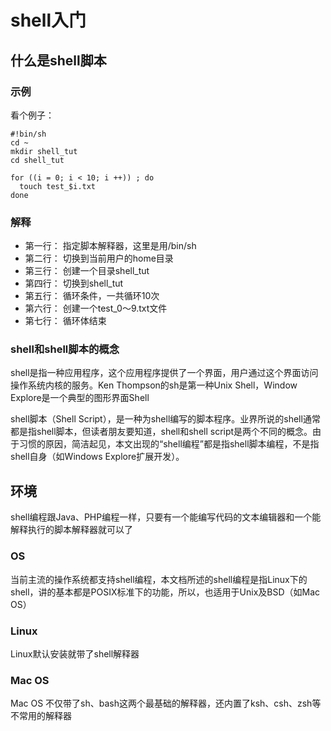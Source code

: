 # shell入门

## 什么是shell脚本

### 示例

看个例子：

```shell
#!bin/sh
cd ~
mkdir shell_tut
cd shell_tut

for ((i = 0; i < 10; i ++)) ; do
  touch test_$i.txt
done
```

### 解释

- 第一行： 指定脚本解释器，这里是用/bin/sh
- 第二行： 切换到当前用户的home目录
- 第三行： 创建一个目录shell_tut
- 第四行： 切换到shell_tut
- 第五行： 循环条件，一共循环10次
- 第六行： 创建一个test_0～9.txt文件
- 第七行： 循环体结束


### shell和shell脚本的概念

shell是指一种应用程序，这个应用程序提供了一个界面，用户通过这个界面访问操作系统内核的服务。Ken Thompson的sh是第一种Unix Shell，Window Explore是一个典型的图形界面Shell

shell脚本（Shell Script），是一种为shell编写的脚本程序。业界所说的shell通常都是指shell脚本，但读者朋友要知道，shell和shell script是两个不同的概念。由于习惯的原因，简洁起见，本文出现的“shell编程”都是指shell脚本编程，不是指shell自身（如Windows Explore扩展开发）。

## 环境

shell编程跟Java、PHP编程一样，只要有一个能编写代码的文本编辑器和一个能解释执行的脚本解释器就可以了

### OS

当前主流的操作系统都支持shell编程，本文档所述的shell编程是指Linux下的shell，讲的基本都是POSIX标准下的功能，所以，也适用于Unix及BSD（如Mac OS）


### Linux

Linux默认安装就带了shell解释器

### Mac OS

Mac OS 不仅带了sh、bash这两个最基础的解释器，还内置了ksh、csh、zsh等不常用的解释器
